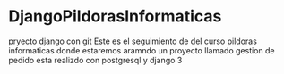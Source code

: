 # DjangoPildorasInformaticas
pryecto django con git
 Este es el seguimiento de del curso pildoras informaticas donde estaremos aramndo un proyecto llamado gestion de pedido
 esta realizdo con postgresql y django 3
